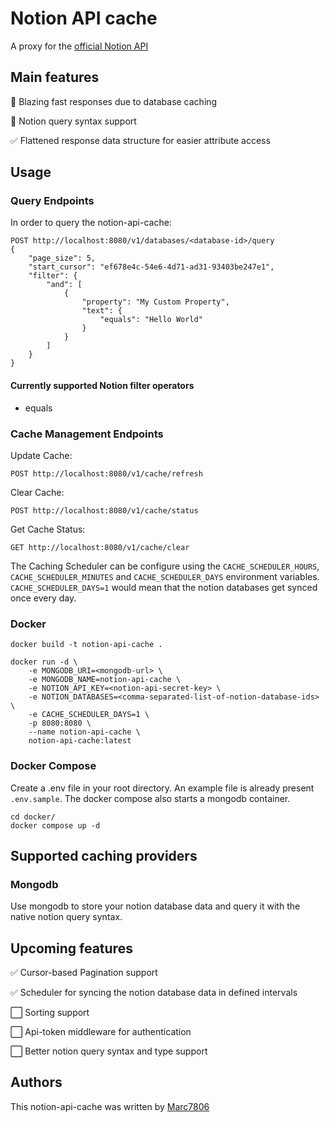 # Notion API cache

A proxy for the [official Notion API](https://developers.notion.com/)

## Main features
💫 Blazing fast responses due to database caching

🚀 Notion query syntax support

✅ Flattened response data structure for easier attribute access

## Usage
### Query Endpoints
In order to query the notion-api-cache:
```
POST http://localhost:8080/v1/databases/<database-id>/query
{
    "page_size": 5,
    "start_cursor": "ef678e4c-54e6-4d71-ad31-93403be247e1",
    "filter": {
        "and": [
            {
                "property": "My Custom Property",
                "text": {
                    "equals": "Hello World"
                }
            }
        ]
    }
}
```
#### Currently supported Notion filter operators
* equals

### Cache Management Endpoints
Update Cache:
```
POST http://localhost:8080/v1/cache/refresh
```
Clear Cache:
```
POST http://localhost:8080/v1/cache/status
```
Get Cache Status:
```
GET http://localhost:8080/v1/cache/clear
```
The Caching Scheduler can be configure using the ``CACHE_SCHEDULER_HOURS``, ``CACHE_SCHEDULER_MINUTES`` and ``CACHE_SCHEDULER_DAYS`` environment variables. ``CACHE_SCHEDULER_DAYS=1`` would mean that the notion databases get synced once every day.

### Docker
```docker
docker build -t notion-api-cache .

docker run -d \
    -e MONGODB_URI=<mongodb-url> \
    -e MONGODB_NAME=notion-api-cache \
    -e NOTION_API_KEY=<notion-api-secret-key> \
    -e NOTION_DATABASES=<comma-separated-list-of-notion-database-ids> \
    -e CACHE_SCHEDULER_DAYS=1 \
    -p 8080:8080 \
    --name notion-api-cache \
    notion-api-cache:latest
```

### Docker Compose
Create a .env file in your root directory. An example file is already present ``.env.sample``.
The docker compose also starts a mongodb container.

```docker
cd docker/
docker compose up -d
```

## Supported caching providers
### Mongodb
Use mongodb to store your notion database data and query it with the native notion query syntax.

## Upcoming features
✅ Cursor-based Pagination support

✅ Scheduler for syncing the notion database data in defined intervals

⬜ Sorting support

⬜ Api-token middleware for authentication

⬜ Better notion query syntax and type support

## Authors
This notion-api-cache was written by [Marc7806](https://github.com/marc7806/)